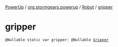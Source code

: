 [PowerUp](../../index.md) / [org.stormgears.powerup](../index.md) / [Robot](index.md) / [gripper](./gripper.md)

# gripper

`@Nullable static var gripper: @Nullable `[`Gripper`](../../org.stormgears.powerup.subsystems.gripper/-gripper/index.md)